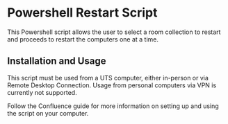 # Powershell Restart Script

This Powershell script allows the user to select a room collection to restart and proceeds to restart the computers one at a time.

## Installation and Usage

This script must be used from a UTS computer, either in-person or via Remote Desktop Connection. 
Usage from personal computers via VPN is currently not supported.

Follow the Confluence guide for more information on setting up and using the script on your computer.
